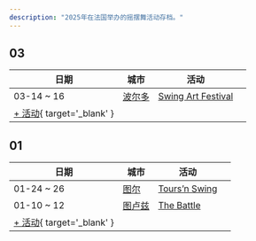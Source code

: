 ```yaml
---
description: "2025年在法国举办的摇摆舞活动存档。"
---
```


## 03

| 日期 | 城市 | 活动 | |
| --- | --- | --- | --- |
| 03-14 ~ 16 | [波尔多](by_city.md#bordeaux) | [Swing Art Festival](swing-art-festival-2025.md) |  |
| [+ 活动](https://github.com/swingdance/events/issues/new?assignees=&labels=add+event&projects=&template=02-add_entity.yml&title=%5B2025%2Ffr%5D%20%3CName%3E&region=fr&province=&city=&org_id=&date_starts=2025-03-&date_ends=2025-03-){ target='_blank' }

## 01

| 日期 | 城市 | 活动 | |
| --- | --- | --- | --- |
| 01-24 ~ 26 | [图尔](by_city.md#tours) | [Tours’n Swing](tours-n-swing-2025.md) |  |
| 01-10 ~ 12 | [图卢兹](by_city.md#toulouse) | [The Battle](the-battle-2025.md) |  |
| [+ 活动](https://github.com/swingdance/events/issues/new?assignees=&labels=add+event&projects=&template=02-add_entity.yml&title=%5B2025%2Ffr%5D%20%3CName%3E&region=fr&province=&city=&org_id=&date_starts=2025-01-&date_ends=2025-01-){ target='_blank' }
